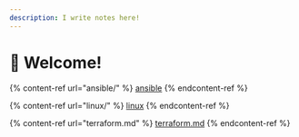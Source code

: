 ```yaml
---
description: I write notes here!
---
```


# 👋 Welcome!

{% content-ref url="ansible/" %}
[ansible](ansible/)
{% endcontent-ref %}

{% content-ref url="linux/" %}
[linux](linux/)
{% endcontent-ref %}

{% content-ref url="terraform.md" %}
[terraform.md](terraform.md)
{% endcontent-ref %}
